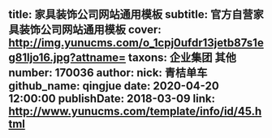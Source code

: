 title: 家具装饰公司网站通用模板
subtitle: 官方自营家具装饰公司网站通用模板
cover: http://img.yunucms.com/o_1cpj0ufdr13jetb87s1eg81ljo16.jpg?attname=
taxons: 企业集团 其他
number: 170036
author:
  nick: 青桔单车
  github_name: qingjue
date: 2020-04-20 12:00:00
publishDate: 2018-03-09
link: http://www.yunucms.com/template/info/id/45.html
---